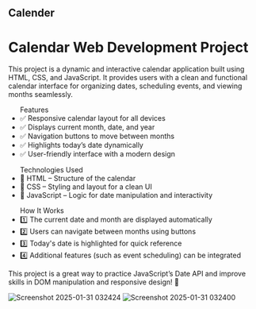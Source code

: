 ## Calender
<h1>Calendar Web Development Project</h1>
<p>This project is a dynamic and interactive calendar application built using HTML, CSS, and JavaScript. It provides users with a clean and functional calendar interface for organizing dates, scheduling events, and viewing months seamlessly.</p>

<ul>Features
<li>✅ Responsive calendar layout for all devices</li>
<li>✅ Displays current month, date, and year</li>
<li>✅ Navigation buttons to move between months</li>
<li>✅ Highlights today’s date dynamically</li>
<li>✅ User-friendly interface with a modern design</li>
</ul>

<ul>Technologies Used
<li>🔹 HTML – Structure of the calendar</li>
<li>🔹 CSS – Styling and layout for a clean UI</li>
<li>🔹 JavaScript – Logic for date manipulation and interactivity</li>
</ul>

<ul>How It Works
<li>1️⃣ The current date and month are displayed automatically</li>
<li>2️⃣ Users can navigate between months using buttons</li>
<li>3️⃣ Today's date is highlighted for quick reference</li>
<li>4️⃣ Additional features (such as event scheduling) can be integrated</li>
</ul>

<p>This project is a great way to practice JavaScript’s Date API and improve skills in DOM manipulation and responsive design! 🚀</p>

![Screenshot 2025-01-31 032424](https://github.com/user-attachments/assets/1ad047b4-436a-4d57-82b6-9f941bcb4c53)
![Screenshot 2025-01-31 032400](https://github.com/user-attachments/assets/1d666692-0782-4cff-a8dd-46862568dd3c)
